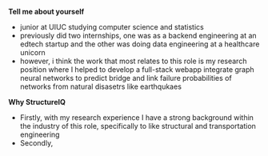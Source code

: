 
**Tell me about yourself**
- junior at UIUC studying computer science and statistics
- previously did two internships, one was as a backend engineering at an edtech startup and the other was doing data engineering at a healthcare unicorn
- however, i think the work that most relates to this role is my research position where I helped to develop a full-stack webapp integrate graph neural networks to predict bridge and link failure probabilities of networks from natural disasetrs like earthqukaes

**Why StructureIQ**
- Firstly, with my research experience I have a strong background within the industry of this role, specifically to like structural and transportation engineering
- Secondly, 

